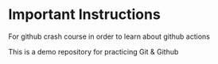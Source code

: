 # Important Instructions

For github crash course in order to learn about github actions

This is a demo repository for practicing Git & Github
